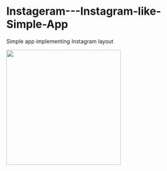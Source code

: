 # Instageram---Instagram-like-Simple-App
Simple app implementing Instagram layout

<img src="https://raw.githubusercontent.com/edityomurti/Instageram---Instagram-like-Simple-App/master/ss_1.png" width="300">
